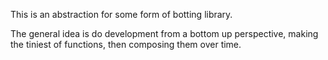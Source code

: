 This is an abstraction for some form of botting library.

The general idea is do development from a bottom up perspective, making the tiniest of functions, then composing them over time.


